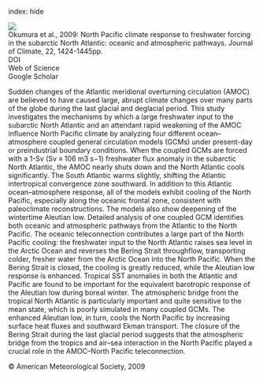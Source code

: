 index: hide

<div class="Citation">
    <div class="Citation-thumb CitationThumb-linked"  data-href="https://doi.org/10.1175/2008jcli2511.1">
      <img src="https://static.claimspace.cloud/climate-study-static/refs/thumbs/5/Okumura_et_al_2009-thumb.png" />
    </div>

  <div class="Citation-body">
    <div class="Citation-text">Okumura et al., 2009: North Pacific climate response to freshwater forcing in the subarctic North Atlantic: oceanic and atmospheric pathways. <span class="Article-journal">Journal of Climate, </span><span class="Article-volume">22, </span>1424-1445pp.</div>
    <div class="Citation-links">
      <div class="CitationLink" data-href="https://doi.org/10.1175/2008jcli2511.1">
        <div class="CitationLink-icon CitationLink-Doi"></div>
        <div class="CitationLink-text">DOI</div>
      </div>
      <div class="CitationLink" data-href="http://cel.webofknowledge.com/InboundService.do?customersID=atyponcel&smartRedirect=yes&mode=FullRecord&IsProductCode=Yes&product=CEL&Init=Yes&Func=Frame&action=retrieve&SrcApp=literatum&SrcAuth=atyponcel&SID=7CNc3cIRaBKjGbSujFM&UT=WOS:000265104000007">
        <div class="CitationLink-icon CitationLink-Isi"></div>
        <div class="CitationLink-text">Web of Science</div>
      </div>
      <div class="CitationLink" data-href="https://scholar.google.com/scholar?q=10.1175/2008jcli2511.1">
        <div class="CitationLink-icon CitationLink-Scholar"></div>
        <div class="CitationLink-text">Google Scholar</div>
      </div>
    </div>
  </div>
</div>

Sudden changes of the Atlantic meridional overturning circulation (AMOC) are believed to have caused large, abrupt climate changes over many parts of the globe during the last glacial and deglacial period. This study investigates the mechanisms by which a large freshwater input to the subarctic North Atlantic and an attendant rapid weakening of the AMOC influence North Pacific climate by analyzing four different ocean–atmosphere coupled general circulation models (GCMs) under present-day or preindustrial boundary conditions. When the coupled GCMs are forced with a 1-Sv (Sv ≡ 106 m3 s−1) freshwater flux anomaly in the subarctic North Atlantic, the AMOC nearly shuts down and the North Atlantic cools significantly. The South Atlantic warms slightly, shifting the Atlantic intertropical convergence zone southward. In addition to this Atlantic ocean–atmosphere response, all of the models exhibit cooling of the North Pacific, especially along the oceanic frontal zone, consistent with paleoclimate reconstructions. The models also show deepening of the wintertime Aleutian low. Detailed analysis of one coupled GCM identifies both oceanic and atmospheric pathways from the Atlantic to the North Pacific. The oceanic teleconnection contributes a large part of the North Pacific cooling: the freshwater input to the North Atlantic raises sea level in the Arctic Ocean and reverses the Bering Strait throughflow, transporting colder, fresher water from the Arctic Ocean into the North Pacific. When the Bering Strait is closed, the cooling is greatly reduced, while the Aleutian low response is enhanced. Tropical SST anomalies in both the Atlantic and Pacific are found to be important for the equivalent barotropic response of the Aleutian low during boreal winter. The atmospheric bridge from the tropical North Atlantic is particularly important and quite sensitive to the mean state, which is poorly simulated in many coupled GCMs. The enhanced Aleutian low, in turn, cools the North Pacific by increasing surface heat fluxes and southward Ekman transport. The closure of the Bering Strait during the last glacial period suggests that the atmospheric bridge from the tropics and air–sea interaction in the North Pacific played a crucial role in the AMOC–North Pacific teleconnection.

<div class="Citation-copy">
&copy; American Meteorological Society, 2009
</div>